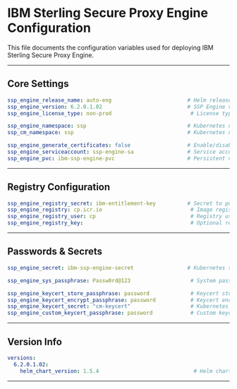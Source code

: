 # IBM Sterling Secure Proxy Engine Configuration

This file documents the configuration variables used for deploying IBM Sterling Secure Proxy Engine.

---

##    Core Settings 

```yaml
ssp_engine_release_name: auto-eng                        # Helm release name for SSP Engine deployment
ssp_engine_version: 6.2.0.1.02                           # SSP Engine version
ssp_engine_license_type: non-prod                         # License type: prod, non-prod, etc.

ssp_engine_namespace: ssp                                # Kubernetes namespace for SSP Engine
ssp_cm_namespace: ssp                                    # Kubernetes namespace for SSP CM (related)

ssp_engine_generate_certificates: false                  # Enable/disable automatic cert generation
ssp_engine_serviceaccount: ssp-engine-sa                 # Service account for SSP Engine
ssp_engine_pvc: ibm-ssp-engine-pvc                       # Persistent volume claim for SSP Engine
```
---

##    Registry Configuration 

```yaml
ssp_engine_registry_secret: ibm-entitlement-key          # Secret to pull container images
ssp_engine_registry: cp.icr.io                            # Image registry URL
ssp_engine_registry_user: cp                              # Registry username
ssp_engine_registry_key:                                  # Optional registry key, leave empty if not used
```
---

##    Passwords & Secrets 

```yaml
ssp_engine_secret: ibm-ssp-engine-secret                 # Kubernetes secret for SSP Engine sensitive data

ssp_engine_sys_passphrase: Passw0rd@123                   # System passphrase

ssp_engine_keycert_store_passphrase: password             # Keycert store passphrase
ssp_engine_keycert_encrypt_passphrase: password           # Keycert encryption passphrase
ssp_engine_keycert_secret: "cm-keycert"                   # Kubernetes secret containing keycert data
ssp_engine_custom_keycert_passphrase: password            # Custom keycert passphrase
```
---

##    Version Info 

```yaml
versions:
  6.2.0.1.02:
    helm_chart_version: 1.5.4                              # Helm chart version for this SSP Engine version
```
---